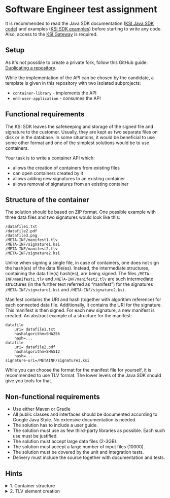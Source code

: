 # Software Engineer test assignment

It is recommended to read the Java SDK documentation ([KSI Java SDK code](https://github.com/GuardTime/ksi-java-sdk)) and examples ([KSI SDK examples](https://github.com/GuardTime/ksi-sdk-samples)) before starting to write any code. Also, access to the [KSI Gateway](https://guardtime.com/technology/blockchain-developers) is required.

## Setup

As it's not possible to create a private fork, follow this GitHub guide: [Duplicating a repository](https://docs.github.com/en/repositories/creating-and-managing-repositories/duplicating-a-repository).

While the implementation of the API can be chosen by the candidate, a template is given in this repository with two isolated subprojects:
* `container-library` - implements the API
* `end-user-application` - consumes the API

## Functional requirements

The KSI SDK leaves the safekeeping and storage of the signed file and signature to the customer. Usually, they are kept as two separate files on disk or in the database. In some situations, it would be beneficial to use some other format and one of the simplest solutions would be to use containers.

Your task is to write a container API which:

* allows the creation of containers from existing files
* can open containers created by it
* allows adding new signatures to an existing container
* allows removal of signatures from an existing container

## Structure of the container

The solution should be based on ZIP format. One possible example with three data files and two signatures would look like this:

```
/datafile1.txt
/datafile2.pdf 
/datafile3.png 
/META-INF/manifest1.tlv 
/META-INF/signature1.ksi 
/META-INF/manifest2.tlv 
/META-INF/signature2.ksi
```

Unlike when signing a single file, in case of containers, one does not sign the hash(es) of the data file(es). 
Instead, the intermediate structures, containing the data file(s) hash(es), are being signed. 
The files `/META-INF/manifest1.tlv` and `/META-INF/manifest2.tlv` are such intermediate structures (in the further text referred as “manifest”) for the signatures `/META-INF/signature1.ksi` and `/META-INF/signature2.ksi`.

Manifest contains the URI and hash (together with algorithm reference) for each connected data file. Additionally, it contains the URI for the signature.
This manifest is then signed. For each new signature, a new manifest is created. An abstract example of a structure for the manifest:

```
datafile
    uri= datafile1.txt
    hashalgorithm=SHA256
    hash=...
datafile
    uri= datafile2.pdf
    hashalgorithm=SHA512
    hash=...
signature-uri=/METAINF/signature1.ksi
```

While you can choose the format for the manifest file for yourself, it is recommended to use TLV format. The lower levels of the Java SDK should give you tools for that.

## Non-functional requirements

* Use either Maven or Gradle
* All public classes and interfaces should be documented according to Google Java Style. No extensive documentation is needed.
* The solution has to include a user guide.
* The solution must use as few third-party libraries as possible. Each such use must be justified.
* The solution must accept large data files (2-3GB).
* The solution must accept a large number of input files (10000).
* The solution must be covered by the unit and integration tests.
* Delivery must include the source together with documentation and tests.

## Hints

<details>
    <summary>1. Container structure</summary>

The container can be thought of as the Estonian digital signature container (`*.asice`). When implementing the API, one may draw ideas from the functionalities that the DigiDoc client offers.

Articles to read that may bring clarity:
1. [BDOC file format](https://www.id.ee/en/article/bdoc-file-format/), the article also contains reference to BDOC format specification
2. [What is the difference between digitally signed documents with .bdoc and .asice extensions?](https://www.id.ee/en/article/what-is-the-difference-between-digitally-signed-documents-with-bdoc-and-asice-extensions/)

</details>

<details>
    <summary>2. TLV element creation</summary>

SDK class [com.guardtime.ksi.tlv.TlvElement](https://guardtime.github.io/ksi-java-sdk/com/guardtime/ksi/tlv/TLVElement.html) can be used for creation of the TLV elements.

SDK class [com.guardtime.ksi.hashing.DataHasher](https://guardtime.github.io/ksi-java-sdk/com/guardtime/ksi/hashing/DataHasher.html) can be used for calculating hashes of the input file(s).
</details>
